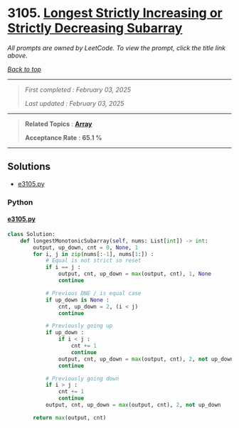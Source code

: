 # 3105. [Longest Strictly Increasing or Strictly Decreasing Subarray](<https://leetcode.com/problems/longest-strictly-increasing-or-strictly-decreasing-subarray>)

*All prompts are owned by LeetCode. To view the prompt, click the title link above.*

*[Back to top](<../README.md>)*

------

> *First completed : February 03, 2025*
>
> *Last updated : February 03, 2025*

------

> **Related Topics** : **[Array](<by_topic/Array.md>)**
>
> **Acceptance Rate** : **65.1 %**

------

## Solutions

- [e3105.py](<../my-submissions/e3105.py>)
### Python
#### [e3105.py](<../my-submissions/e3105.py>)
```Python
class Solution:
    def longestMonotonicSubarray(self, nums: List[int]) -> int:
        output, up_down, cnt = 0, None, 1
        for i, j in zip(nums[:-1], nums[1:]) :
            # Equal is not strict so reset
            if i == j :
                output, cnt, up_down = max(output, cnt), 1, None
                continue

            # Previous DNE / is equal case
            if up_down is None :
                cnt, up_down = 2, (i < j)
                continue

            # Previously going up
            if up_down :
                if i < j :
                    cnt += 1
                    continue
                output, cnt, up_down = max(output, cnt), 2, not up_down
                continue

            # Previously going down
            if i > j :
                cnt += 1
                continue
            output, cnt, up_down = max(output, cnt), 2, not up_down

        return max(output, cnt)

```

